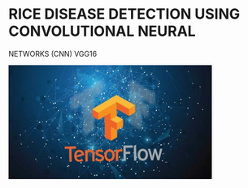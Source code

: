 # RICE DISEASE DETECTION USING CONVOLUTIONAL NEURAL 
NETWORKS (CNN) VGG16

<img src="/images (11).jpeg" alt="Bioinformatics Workflow" width="400">
